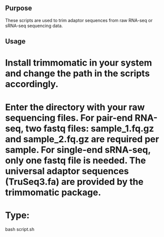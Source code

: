 Purpose
------------
These scripts are used to trim adaptor sequences from raw RNA-seq or sRNA-seq sequencing data.

Usage
------------
# Install trimmomatic in your system and change the path in the scripts accordingly.

# Enter the directory with your raw sequencing files. For pair-end RNA-seq, two fastq files: sample_1.fq.gz and sample_2.fq.gz are required per sample. For single-end sRNA-seq, only one fastq file is needed. The universal adaptor sequences (TruSeq3.fa) are provided by the trimmomatic package.

# Type:
bash script.sh


